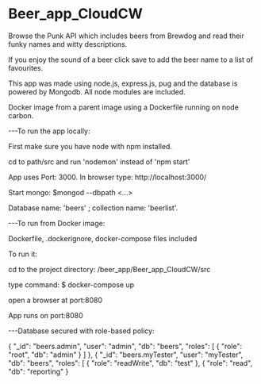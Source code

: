 # Beer_app_CloudCW

Browse the Punk API which includes beers from Brewdog and read their funky names and witty descriptions.

If you enjoy the sound of a beer click save to add the beer name to a list of favourites.

This app was made using node.js, express.js, pug and the database is powered by Mongodb. All node modules are included.

Docker image from a parent image using a Dockerfile  running on node carbon.


---To run the app locally:

First make sure you have node with npm installed.

cd to path/src and run 'nodemon'  instead of  'npm start'

App uses Port: 3000. In browser type: http://localhost:3000/

Start mongo: $mongod --dbpath <...>

Database name: 'beers' ; collection name: 'beerlist'.


---To run from Docker image:

Dockerfile, .dockerignore, docker-compose files included

To run it:

cd to the project directory: /beer_app/Beer_app_CloudCW/src

type command: $ docker-compose up

open a browser at port:8080

App runs on port:8080


---Database secured with role-based policy:

{
  "_id": "beers.admin",
  "user": "admin",
  "db": "beers",
  "roles": [
    {
      "role": "root",
      "db": "admin"
    }
  ]
},
{
  "_id": "beers.myTester",
  "user": "myTester",
  "db": "beers",
  "roles": [
    {
      "role": "readWrite",
      "db": "test"
    },
    {
      "role": "read",
      "db": "reporting"
    }
